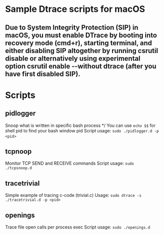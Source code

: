 # Sample Dtrace scripts for macOS

## Due to System Integrity Protection (SIP) in macOS, you must enable DTrace by booting into recovery mode (cmd+r), starting terminal, and either disabling SIP altogether by running csrutil disable or alternatively using experimental option csrutil enable --without dtrace (after you have first disabled SIP).

# Scripts

## pidlogger
Snoop what is written in specific bash process */
You can use `echo $$` for shell pid to find your bash window pid
Script usage: `sudo ./pidlogger.d -p <pid>`
  
## tcpnoop
Monitor TCP SEND and RECEIVE commands
Script usage: `sudo ./tcpsnoop.d`

## tracetrivial
Simple example of tracing c-code (trivial.c)
Usage: `sudo dtrace -s ./tracetrivial.d -p <pid>`

## openings
Trace file open calls per process exec
Script usage: `sudo ./openings.d`
